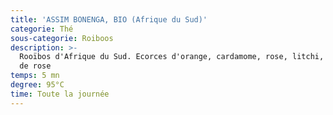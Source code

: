 ```yaml
---
title: 'ASSIM BONENGA, BIO (Afrique du Sud)'
categorie: Thé
sous-categorie: Roiboos
description: >-
  Rooïbos d'Afrique du Sud. Ecorces d'orange, cardamome, rose, litchi, pétales
  de rose
temps: 5 mn
degree: 95°C
time: Toute la journée
---
```


